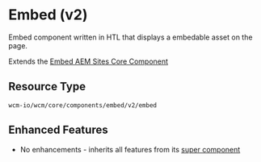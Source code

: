 Embed (v2)
====
Embed component written in HTL that displays a embedable asset on the page.

Extends the [Embed AEM Sites Core Component][extends-component]

## Resource Type
```
wcm-io/wcm/core/components/embed/v2/embed
```

## Enhanced Features

* No enhancements - inherits all features from its [super component][extends-component]

[extends-component]: https://github.com/adobe/aem-core-wcm-components/tree/master/content/src/content/jcr_root/apps/core/wcm/components/embed/v2/embed
